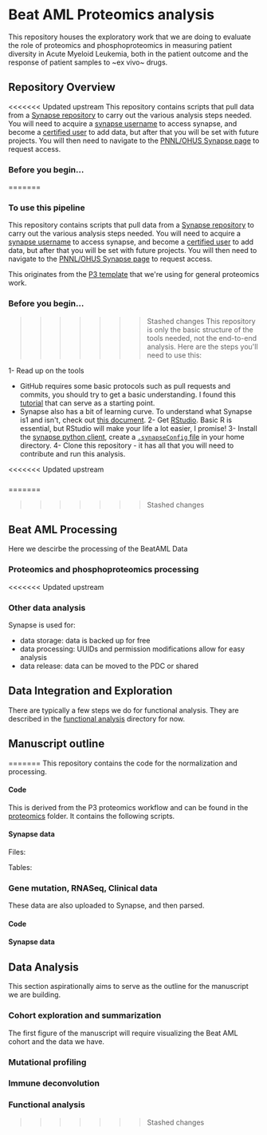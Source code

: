 # Beat AML Proteomics analysis
This repository houses the exploratory work that we are doing to evaluate the role of proteomics and phosphoproteomics in measuring patient diversity in Acute Myeloid Leukemia, both in the patient outcome and the response of patient samples to ~ex vivo~ drugs.


## Repository Overview

<<<<<<< Updated upstream
This repository contains scripts that pull data from a [Synapse repository](http://synapse.org/ptrc) to carry out the various analysis steps needed. You will need to acquire a [synapse username](http://synapse.org/register) to access synapse, and become a [certified user](https://docs.synapse.org/articles/accounts_certified_users_and_profile_validation.html) to add data, but after that you will be set with future projects. You will then need to navigate to the [PNNL/OHUS Synapse page](http://synapse.org/ptrc) to request access.


### Before you begin...
=======

### To use this pipeline

This repository contains scripts that pull data from a [Synapse repository](http://synapse.org/ptrc) to carry out the various analysis steps needed. You will need to acquire a [synapse username](http://synapse.org/register) to access synapse, and become a [certified user](https://docs.synapse.org/articles/accounts_certified_users_and_profile_validation.html) to add data, but after that you will be set with future projects. You will then need to navigate to the [PNNL/OHUS Synapse page](http://synapse.org/ptrc) to request access.

This originates from the [P3 template]() that we're using for general proteomics work.


### Before you begin...

>>>>>>> Stashed changes
This repository is only the basic structure of the tools needed, not the end-to-end analysis. Here are the steps you'll need to use this:

1- Read up on the tools
  - GitHub requires some basic protocols such as pull requests and commits, you should try to get a basic understanding. I found this [tutorial](https://medium.com/@jonathanmines/the-ultimate-github-collaboration-guide-df816e98fb67) that can serve as a starting point.
  - Synapse also has a bit of learning curve. To understand what Synapse is1 and isn't, check out [this document](https://docs.synapse.org/articles/getting_started.html).
2- Get [RStudio](http://rstudio.org). Basic R is essential, but RStudio will make your life a lot easier, I promise!
3- Install the [synapse python client](https://python-docs.synapse.org/build/html/index.html), create a [`.synapseConfig` file](https://python-docs.synapse.org/build/html/Credentials.html) in your home directory.
4- Clone this repository - it has all that you will need to contribute and run this analysis.

<<<<<<< Updated upstream
###
=======
>>>>>>> Stashed changes

## Beat AML Processing
Here we descirbe the processing of the BeatAML Data

### Proteomics and phosphoproteomics processing

<<<<<<< Updated upstream
### Other data analysis
Synapse is used for:
- data storage: data is backed up for free
- data processing: UUIDs and permission modifications allow for easy analysis
- data release: data can be moved to the PDC or shared


## Data Integration and Exploration
There are typically a few steps we do for functional analysis. They are described in the [functional analysis](./functional) directory for now.


## Manuscript outline
=======
This repository contains the code for the normalization and processing.
#### Code
This is derived from the P3 proteomics workflow and can be found in the [proteomics](./proteomics) folder. It contains the following scripts.

#### Synapse data

Files:

Tables:

### Gene mutation, RNASeq, Clinical data

These data are also uploaded to Synapse, and then parsed.
#### Code
#### Synapse data

## Data Analysis

This section aspirationally aims to serve as the outline for the manuscript we are building.

### Cohort exploration and summarization
The first figure of the manuscript will require visualizing the Beat AML cohort and the data we have.


### Mutational profiling

### Immune deconvolution

### Functional analysis
>>>>>>> Stashed changes
